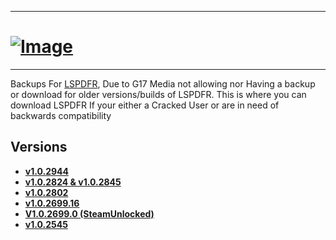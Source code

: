 ----------------------------------------------
# [![Image](https://raw.githubusercontent.com/JamTheAdventurer/lspdfr/main/Ad.jpg)](https://steamunlocked.net/103-grand-theft-auto-v-free-v4-download "Download Now!")
----------------------------------------------

Backups For [LSPDFR](https://www.lcpdfr.com/downloads/gta5mods/g17media/7792-lspd-first-response/), Due to G17 Media not allowing nor 
Having a backup or download for older versions/builds of LSPDFR.
This is where you can download LSPDFR If your either a Cracked User or are in need of backwards compatibility



## Versions
- [**v1.0.2944**](https://github.com/JamTheAdventurer/lspdfr/releases/tag/LSPDFR_Build_8564)
- [**v1.0.2824 & v1.0.2845**](https://github.com/JamTheAdventurer/lspdfr/releases/tag/LSPDFR_Build_8433)
- [**v1.0.2802**](https://github.com/JamTheAdventurer/lspdfr/releases/tag/LSPDFR_Build_8382)
- [**v1.0.2699.16**](https://github.com/JamTheAdventurer/lspdfr/releases/tag/LSPDFR_Build_8334)
- [**V1.0.2699.0 (SteamUnlocked)**](https://github.com/JamTheAdventurer/lspdfr/releases/tag/LSPDFR_Build_8242)
- [**v1.0.2545**](https://github.com/JamTheAdventurer/lspdfr/releases/tag/LSPDFR_Build_8037)

